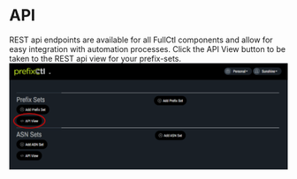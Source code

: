 # API

REST api endpoints are available for all FullCtl components and allow for easy integration with automation processes. Click the API View button to be taken to the REST api view for your prefix-sets.
   ![](img/API.png)


